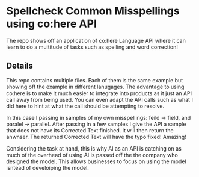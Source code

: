 # Spellcheck Common Misspellings using co:here API
The repo shows off an application of co:here Language API where it can learn to do a multitude of tasks such as spelling and word correction!

## Details
This repo contains multiple files. Each of them is the same example but showing off the example in different lanugages. The advantage to using co:here is to make it much easier to integrate into products as it just an API call away from being used. You can even adapt the API calls such as what I did here to hint at what the call should be attempting to resolve.

In this case I passing in samples of my own misspellings: feild -> field, and paralel -> parallel. After passing in a few samples I give the API a sample that does not have its Corrected Text finished. It will then return the anwnser. The returned Corrected Text will have the typo fixed! Amazing!

Considering the task at hand, this is why AI as an API is catching on as much of the overhead of using AI is passed off the the company who designed the model. This allows businesses to focus on using the model isntead of develoiping the model.
